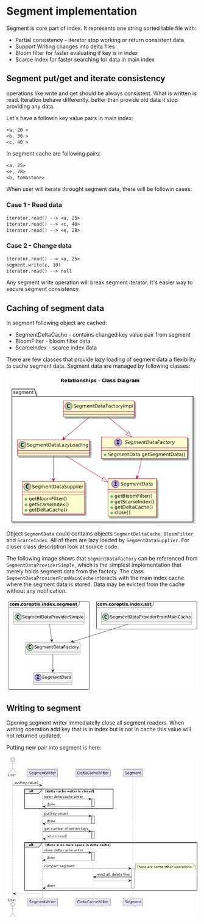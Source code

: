 # Segment implementation

Segment is core part of index. It represents one string sorted table file with:

* Partial consistency - iterator stop working or return consistent data
* Support Writing changes into delta files
* Bloom filter for faster evaluating if key is in index
* Scarce index for faster searching for data in main index

## Segment put/get and iterate consistency

operations like write and get should be always consistent. What is written is read. Iteration behave differently. better than provide old data it stop providing any data.

Let's have a followin key value pairs in main index:
```text
<a, 20 >
<b, 30 >
<c, 40 >
```

In segment cache are following pairs:
```text
<a, 25>
<e, 28>
<b, tombstone>
```

When user will iterate throught segment data, there will be followin cases:

### Case 1 - Read data

```text
iterator.read() --> <a, 25>
iterator.read() --> <c, 40>
iterator.read() --> <e, 28>
```

### Case 2 - Change data

```text
iterator.read() --> <a, 25>
segment.write(c, 10)
iterator.read() --> null
```

Any segment write operation will break segment iterator. It's easier way to secure segment consistency.  

## Caching of segment data

In segment following object are cached:

* SegmentDeltaCache - contains changed key value pair from segment
* BloomFilter - bloom filter data
* ScarceIndex - scarce index data

There are few classes that provide lazy loading of segment data a flexibility to cache segment data. Segment data are managed by following classes: 

![Sequence of call when cached data are required](./images/segment-cache-class1.png)

Object `SegmentData` could contains objects `SegmentDeltaCache`, `BloomFilter` and `ScarceIndex`. All of them are lazy loaded by `SegmentDataSupplier`. For closer class description look at source code.


The following image shows that `SegmentDatafactory` can be referenced from `SegmentDataProviderSimple`, which is the simplest implementation that merely holds segment data from the factory. The class `SegmentDataProviderFromMainCache` interacts with the main index cache where the segment data is stored. Data may be evicted from the cache without any notification.

![Cache related object relations](./images/segment-cache-class2.png)

## Writing to segment

Opening segment writer immediatelly close all segment readers. When writing operation add key that is in index but is not in cache this value will not returned updated. 

Putting new pair into segment is here:

![Segment writing sequence diagram](./images/segment-writing-seq.png)

